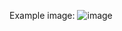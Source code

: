 Example image:
![image](https://github.com/fonzy1243/ray_tracing/assets/50535575/e0bf8e71-fe8e-41ba-b356-0cbe2a44b667)
